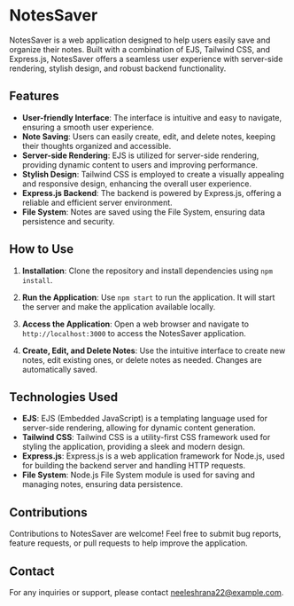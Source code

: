 # NotesSaver

NotesSaver is a web application designed to help users easily save and organize their notes. Built with a combination of EJS, Tailwind CSS, and Express.js, NotesSaver offers a seamless user experience with server-side rendering, stylish design, and robust backend functionality. 

## Features

- **User-friendly Interface**: The interface is intuitive and easy to navigate, ensuring a smooth user experience.
- **Note Saving**: Users can easily create, edit, and delete notes, keeping their thoughts organized and accessible.
- **Server-side Rendering**: EJS is utilized for server-side rendering, providing dynamic content to users and improving performance.
- **Stylish Design**: Tailwind CSS is employed to create a visually appealing and responsive design, enhancing the overall user experience.
- **Express.js Backend**: The backend is powered by Express.js, offering a reliable and efficient server environment.
- **File System**: Notes are saved using the File System, ensuring data persistence and security.

## How to Use

1. **Installation**: Clone the repository and install dependencies using `npm install`.

2. **Run the Application**: Use `npm start` to run the application. It will start the server and make the application available locally.

3. **Access the Application**: Open a web browser and navigate to `http://localhost:3000` to access the NotesSaver application.

4. **Create, Edit, and Delete Notes**: Use the intuitive interface to create new notes, edit existing ones, or delete notes as needed. Changes are automatically saved.

## Technologies Used

- **EJS**: EJS (Embedded JavaScript) is a templating language used for server-side rendering, allowing for dynamic content generation.
- **Tailwind CSS**: Tailwind CSS is a utility-first CSS framework used for styling the application, providing a sleek and modern design.
- **Express.js**: Express.js is a web application framework for Node.js, used for building the backend server and handling HTTP requests.
- **File System**: Node.js File System module is used for saving and managing notes, ensuring data persistence.

## Contributions

Contributions to NotesSaver are welcome! Feel free to submit bug reports, feature requests, or pull requests to help improve the application.


## Contact

For any inquiries or support, please contact [neeleshrana22@example.com](mailto:neeleshrana22@gmail.com).
